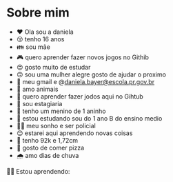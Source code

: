 # Sobre mim 
- :heart:  Ola sou a daniela 
- :kissing_closed_eyes: tenho 16 anos
- :family: sou mãe 
- :video_game: quero aprender fazer novos jogos no Githib
- :heart_eyes: gosto muito de estudar 
-  :upside_down_face: sou uma mulher alegre gosto de ajudar o proximo
-  :hand_over_mouth:   meu gmail e @daniela.bayer@escola.pr.gov.br
- :hugs: amo animais 
- :revolving_hearts: quero aprender fazer jodos aqui no Gihtub 
- :baby: sou estagiaria 
- :boy: tenho um menino de 1 aninho
-  :cherry_blossom:	 estou estudando sou do 1 ano B do ensino medio 
-  :policewoman:  meu sonho e ser policial
-  😊  estarei aqui aprendendo novas coisas
-   💞 tenho 92k e 1,72cm
- 🍕 gosto de comer pizza
- 🌧 amo dias de chuva

👩‍🔬 Estou aprendendo:



 



